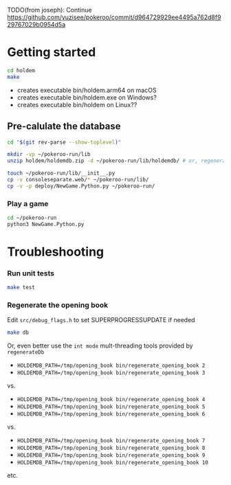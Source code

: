 TODO(from joseph): Continue https://github.com/yuzisee/pokeroo/commit/d964729929ee4495a762d8f929767029b0954d5a

# Getting started
```sh
cd holdem
make
```
* creates executable bin/holdem.arm64 on macOS
* creates executable bin/holdem.exe on Windows?
* creates executable bin/holdem on Linux??

## Pre-calulate the database
```sh
cd "$(git rev-parse --show-toplevel)"

mkdir -vp ~/pokeroo-run/lib
unzip holdem/holdemdb.zip -d ~/pokeroo-run/lib/holdemdb/ # or, regenerate them (see below)

touch ~/pokeroo-run/lib/__init__.py
cp -v consoleseparate.web/* ~/pokeroo-run/lib/
cp -v -p deploy/NewGame.Python.py ~/pokeroo-run/
```

### Play a game

```sh
cd ~/pokeroo-run
python3 NewGame.Python.py
```


# Troubleshooting

### Run unit tests
```sh
make test
```

### Regenerate the opening book

Edit `src/debug_flags.h` to set SUPERPROGRESSUPDATE if needed
```sh
make db
```
Or, even better use the `int mode` mult-threading tools provided by `regenerateDb`
- `HOLDEMDB_PATH=/tmp/opening_book bin/regenerate_opening_book 2`
- `HOLDEMDB_PATH=/tmp/opening_book bin/regenerate_opening_book 3`

vs.

- `HOLDEMDB_PATH=/tmp/opening_book bin/regenerate_opening_book 4`
- `HOLDEMDB_PATH=/tmp/opening_book bin/regenerate_opening_book 5`
- `HOLDEMDB_PATH=/tmp/opening_book bin/regenerate_opening_book 6`

vs.

- `HOLDEMDB_PATH=/tmp/opening_book bin/regenerate_opening_book 7`
- `HOLDEMDB_PATH=/tmp/opening_book bin/regenerate_opening_book 8`
- `HOLDEMDB_PATH=/tmp/opening_book bin/regenerate_opening_book 9`
- `HOLDEMDB_PATH=/tmp/opening_book bin/regenerate_opening_book 10`

etc.
